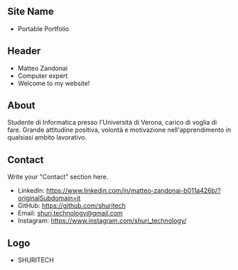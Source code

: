 ## Site Name
- Portable Portfolio

## Header
- Matteo Zandonai 
- Computer expert
- Welcome to my website!

## About
Studente di Informatica presso l'Università  di Verona, carico di voglia di fare. Grande attitudine positiva, volontà e motivazione nell'apprendimento in qualsiasi ambito lavorativo.

## Contact
Write your "Contact" section here.
- LinkedIn: https://www.linkedin.com/in/matteo-zandonai-b011a426b/?originalSubdomain=it
- GitHub: https://github.com/shuritech
- Email: shuri.technology@gmail.com
- Instagram: https://www.instagram.com/shuri_technology/

## Logo
- SHURITECH